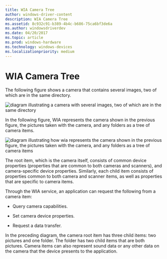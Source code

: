 ```yaml
---
title: WIA Camera Tree
author: windows-driver-content
description: WIA Camera Tree
ms.assetid: 8c932c91-b389-4b4c-b686-75ca6bf3de6a
ms.author: windowsdriverdev
ms.date: 04/20/2017
ms.topic: article
ms.prod: windows-hardware
ms.technology: windows-devices
ms.localizationpriority: medium
---
```


# WIA Camera Tree





The following figure shows a camera that contains several images, two of which are in the same directory.

![diagram illustrating a camera with several images, two of which are in the same directory](images/art-camera.png)

In the following figure, WIA represents the camera shown in the previous figure, the pictures taken with the camera, and any folders as a tree of camera items.

![diagram illustrating how wia represents the camera shown in the previous figure, the pictures taken with the camera, and any folders as a tree of camera items](images/art-3.png)

The root item, which is the camera itself, consists of common device properties (properties that are common to both cameras and scanners), and camera-specific device properties. Similarly, each child item consists of properties common to both camera and scanner items, as well as properties that are specific to camera items.

Through the WIA service, an application can request the following from a camera item:

-   Query camera capabilities.

-   Set camera device properties.

-   Request a data transfer.

In the preceding diagram, the camera root item has three child items: two pictures and one folder. The folder has two child items that are both pictures. Camera items can also represent sound data or any other data on the camera that the device presents to the application.

 

 




